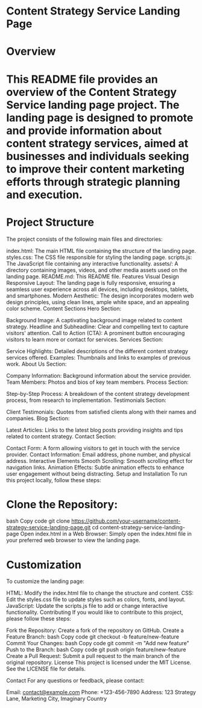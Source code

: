  # Content Strategy Service Landing Page
 # Overview
  # This README file provides an overview of the Content Strategy Service landing page project. The landing page is designed to promote and provide information about content strategy services, aimed at businesses and individuals seeking to improve their content marketing efforts through strategic planning and execution.

 # Project Structure
The project consists of the following main files and directories:

index.html: The main HTML file containing the structure of the landing page.
styles.css: The CSS file responsible for styling the landing page.
scripts.js: The JavaScript file containing any interactive functionality.
assets/: A directory containing images, videos, and other media assets used on the landing page.
README.md: This README file.
Features
Visual Design
Responsive Layout: The landing page is fully responsive, ensuring a seamless user experience across all devices, including desktops, tablets, and smartphones.
Modern Aesthetic: The design incorporates modern web design principles, using clean lines, ample white space, and an appealing color scheme.
Content Sections
Hero Section:

Background Image: A captivating background image related to content strategy.
Headline and Subheadline: Clear and compelling text to capture visitors' attention.
Call to Action (CTA): A prominent button encouraging visitors to learn more or contact for services.
Services Section:

Service Highlights: Detailed descriptions of the different content strategy services offered.
Examples: Thumbnails and links to examples of previous work.
About Us Section:

Company Information: Background information about the service provider.
Team Members: Photos and bios of key team members.
Process Section:

Step-by-Step Process: A breakdown of the content strategy development process, from research to implementation.
Testimonials Section:

Client Testimonials: Quotes from satisfied clients along with their names and companies.
Blog Section:

Latest Articles: Links to the latest blog posts providing insights and tips related to content strategy.
Contact Section:

Contact Form: A form allowing visitors to get in touch with the service provider.
Contact Information: Email address, phone number, and physical address.
Interactive Elements
Smooth Scrolling: Smooth scrolling effect for navigation links.
Animation Effects: Subtle animation effects to enhance user engagement without being distracting.
Setup and Installation
To run this project locally, follow these steps:

 # Clone the Repository:

bash
Copy code
git clone https://github.com/your-username/content-strategy-service-landing-page.git
cd content-strategy-service-landing-page
Open index.html in a Web Browser:
Simply open the index.html file in your preferred web browser to view the landing page.

  # Customization
To customize the landing page:

HTML: Modify the index.html file to change the structure and content.
CSS: Edit the styles.css file to update styles such as colors, fonts, and layout.
JavaScript: Update the scripts.js file to add or change interactive functionality.
Contributing
If you would like to contribute to this project, please follow these steps:

Fork the Repository: Create a fork of the repository on GitHub.
Create a Feature Branch:
bash
Copy code
git checkout -b feature/new-feature
Commit Your Changes:
bash
Copy code
git commit -m "Add new feature"
Push to the Branch:
bash
Copy code
git push origin feature/new-feature
Create a Pull Request: Submit a pull request to the main branch of the original repository.
License
This project is licensed under the MIT License. See the LICENSE file for details.

Contact
For any questions or feedback, please contact:

Email: contact@example.com
Phone: +123-456-7890
Address: 123 Strategy Lane, Marketing City, Imaginary Country

